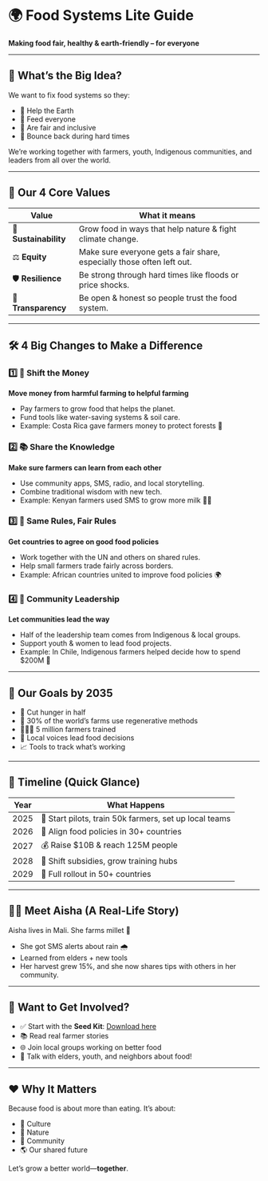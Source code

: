 

# 🌍 Food Systems Lite Guide

**Making food fair, healthy & earth-friendly – for everyone**

---

## 🎯 What’s the Big Idea?

We want to fix food systems so they:

* 🌱 Help the Earth
* 🍚 Feed everyone
* 🤝 Are fair and inclusive
* 🔄 Bounce back during hard times

We’re working together with farmers, youth, Indigenous communities, and leaders from all over the world.

---

## 🌟 Our 4 Core Values

| Value                 | What it means                                                          |
| --------------------- | ---------------------------------------------------------------------- |
| 🌱 **Sustainability** | Grow food in ways that help nature & fight climate change.             |
| ⚖️ **Equity**         | Make sure everyone gets a fair share, especially those often left out. |
| 🛡️ **Resilience**    | Be strong through hard times like floods or price shocks.              |
| 👀 **Transparency**   | Be open & honest so people trust the food system.                      |

---

## 🛠️ 4 Big Changes to Make a Difference

### 1️⃣ 💸 Shift the Money

**Move money from harmful farming to helpful farming**

* Pay farmers to grow food that helps the planet.
* Fund tools like water-saving systems & soil care.
* Example: Costa Rica gave farmers money to protect forests 🌳

### 2️⃣ 📚 Share the Knowledge

**Make sure farmers can learn from each other**

* Use community apps, SMS, radio, and local storytelling.
* Combine traditional wisdom with new tech.
* Example: Kenyan farmers used SMS to grow more milk 🐄📲

### 3️⃣ 🧭 Same Rules, Fair Rules

**Get countries to agree on good food policies**

* Work together with the UN and others on shared rules.
* Help small farmers trade fairly across borders.
* Example: African countries united to improve food policies 🌍

### 4️⃣ 🤲 Community Leadership

**Let communities lead the way**

* Half of the leadership team comes from Indigenous & local groups.
* Support youth & women to lead food projects.
* Example: In Chile, Indigenous farmers helped decide how to spend \$200M 🌽

---

## 🚀 Our Goals by 2035

* 🥗 Cut hunger in half
* 🌾 30% of the world’s farms use regenerative methods
* 👩🏽‍🌾 5 million farmers trained
* 💬 Local voices lead food decisions
* 📈 Tools to track what’s working

---

## 📅 Timeline (Quick Glance)

| Year | What Happens                                           |
| ---- | ------------------------------------------------------ |
| 2025 | 🌱 Start pilots, train 50k farmers, set up local teams |
| 2026 | 📜 Align food policies in 30+ countries                |
| 2027 | 💰 Raise \$10B & reach 125M people                     |
| 2028 | 🚿 Shift subsidies, grow training hubs                 |
| 2029 | 🎉 Full rollout in 50+ countries                       |

---

## 👩🏾 Meet Aisha (A Real-Life Story)

Aisha lives in Mali. She farms millet 🌾

* She got SMS alerts about rain 🌧️
* Learned from elders + new tools
* Her harvest grew 15%, and she now shares tips with others in her community.

---

## 🧠 Want to Get Involved?

* ✅ Start with the **Seed Kit**: [Download here](#)
* 📚 Read real farmer stories
* 🌐 Join local groups working on better food
* 💬 Talk with elders, youth, and neighbors about food!

---

## ❤️ Why It Matters

Because food is about more than eating.
It’s about:

* 🧬 Culture
* 🌿 Nature
* 👫 Community
* 🌎 Our shared future

Let’s grow a better world—**together**.

